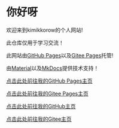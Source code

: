 # 你好呀

欢迎来到kimikkorow的个人网站!

此仓库仅用于学习交流！

此网站由[GitHub Pages](https://pages.github.com/)以及[Gitee Pages](https://gitee.com/help/articles/4136)托管!

由[Material](https://squidfunk.github.io/mkdocs-material/)以及[MkDocs](https://github.com/mkdocs/mkdocs/)提供技术支持！

[点击此处前往我的GitHub Pages主页](https://kimikkorow.github.io/)

[点击此处前往我的Gitee Pages主页](https://kimikkorow.gitee.io/kimikkorow.github.io/)

[点击此处前往我的GitHub主页](https://github.com/kimikkorow)

[点击此处前往我的Gitee主页](https://gitee.com/kimikkorow)
